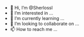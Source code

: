 - 👋 Hi, I’m @Sherlossl
- 👀 I’m interested in ...
- 🌱 I’m currently learning ...
- 💞️ I’m looking to collaborate on ...
- 📫 How to reach me ...

<!---
Sherlossl/Sherlossl is a ✨ special ✨ repository because its `README.md` (this file) appears on your GitHub profile.
You can click the Preview link to take a look at your changes.
--->
